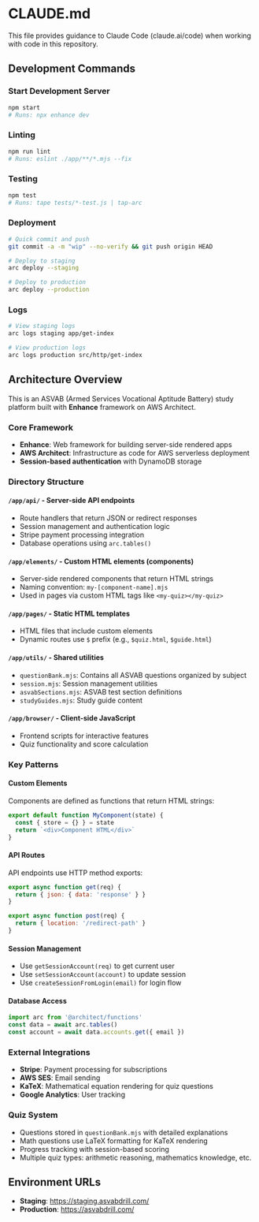 # CLAUDE.md

This file provides guidance to Claude Code (claude.ai/code) when working with code in this repository.

## Development Commands

### Start Development Server
```bash
npm start
# Runs: npx enhance dev
```

### Linting
```bash
npm run lint
# Runs: eslint ./app/**/*.mjs --fix
```

### Testing
```bash
npm test
# Runs: tape tests/*-test.js | tap-arc
```

### Deployment
```bash
# Quick commit and push
git commit -a -m "wip" --no-verify && git push origin HEAD

# Deploy to staging
arc deploy --staging

# Deploy to production
arc deploy --production
```

### Logs
```bash
# View staging logs
arc logs staging app/get-index

# View production logs
arc logs production src/http/get-index
```

## Architecture Overview

This is an ASVAB (Armed Services Vocational Aptitude Battery) study platform built with **Enhance** framework on AWS Architect.

### Core Framework
- **Enhance**: Web framework for building server-side rendered apps
- **AWS Architect**: Infrastructure as code for AWS serverless deployment
- **Session-based authentication** with DynamoDB storage

### Directory Structure

#### `/app/api/` - Server-side API endpoints
- Route handlers that return JSON or redirect responses
- Session management and authentication logic
- Stripe payment processing integration
- Database operations using `arc.tables()`

#### `/app/elements/` - Custom HTML elements (components)
- Server-side rendered components that return HTML strings
- Naming convention: `my-[component-name].mjs`
- Used in pages via custom HTML tags like `<my-quiz></my-quiz>`

#### `/app/pages/` - Static HTML templates
- HTML files that include custom elements
- Dynamic routes use `$` prefix (e.g., `$quiz.html`, `$guide.html`)

#### `/app/utils/` - Shared utilities
- `questionBank.mjs`: Contains all ASVAB questions organized by subject
- `session.mjs`: Session management utilities
- `asvabSections.mjs`: ASVAB test section definitions
- `studyGuides.mjs`: Study guide content

#### `/app/browser/` - Client-side JavaScript
- Frontend scripts for interactive features
- Quiz functionality and score calculation

### Key Patterns

#### Custom Elements
Components are defined as functions that return HTML strings:
```javascript
export default function MyComponent(state) {
  const { store = {} } = state
  return `<div>Component HTML</div>`
}
```

#### API Routes
API endpoints use HTTP method exports:
```javascript
export async function get(req) {
  return { json: { data: 'response' } }
}

export async function post(req) {
  return { location: '/redirect-path' }
}
```

#### Session Management
- Use `getSessionAccount(req)` to get current user
- Use `setSessionAccount(account)` to update session
- Use `createSessionFromLogin(email)` for login flow

#### Database Access
```javascript
import arc from '@architect/functions'
const data = await arc.tables()
const account = await data.accounts.get({ email })
```

### External Integrations
- **Stripe**: Payment processing for subscriptions
- **AWS SES**: Email sending
- **KaTeX**: Mathematical equation rendering for quiz questions
- **Google Analytics**: User tracking

### Quiz System
- Questions stored in `questionBank.mjs` with detailed explanations
- Math questions use LaTeX formatting for KaTeX rendering
- Progress tracking with session-based scoring
- Multiple quiz types: arithmetic reasoning, mathematics knowledge, etc.

## Environment URLs
- **Staging**: https://staging.asvabdrill.com/
- **Production**: https://asvabdrill.com/